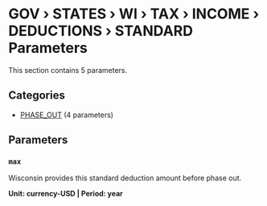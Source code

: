 # GOV › STATES › WI › TAX › INCOME › DEDUCTIONS › STANDARD Parameters

This section contains 5 parameters.

## Categories

- [PHASE_OUT](phase_out/index.md) (4 parameters)

## Parameters

### `max`

Wisconsin provides this standard deduction amount before phase out.

**Unit: currency-USD | Period: year**

